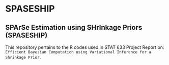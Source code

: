 # SPASESHIP

## SPArSe Estimation using SHrInkage Priors (SPASESHIP)

This repository pertains to the R codes used in STAT 633 Project Report on: ``Efficient Bayesian Computation using Variational Inference for a Shrinkage Prior``.
